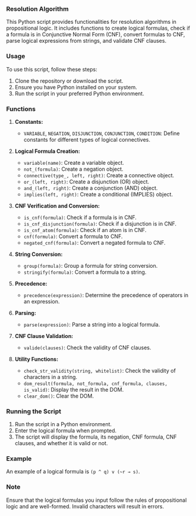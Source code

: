 ### Resolution Algorithm

This Python script provides functionalities for resolution algorithms in propositional logic. It includes functions to create logical formulas, check if a formula is in Conjunctive Normal Form (CNF), convert formulas to CNF, parse logical expressions from strings, and validate CNF clauses.

### Usage

To use this script, follow these steps:

1. Clone the repository or download the script.
2. Ensure you have Python installed on your system.
3. Run the script in your preferred Python environment.

### Functions

1. **Constants:**
   - `VARIABLE`, `NEGATION`, `DISJUNCTION`, `CONJUNCTION`, `CONDITION`: Define constants for different types of logical connectives.

2. **Logical Formula Creation:**
   - `variable(name)`: Create a variable object.
   - `not_(formula)`: Create a negation object.
   - `connective(type_, left, right)`: Create a connective object.
   - `or_(left, right)`: Create a disjunction (OR) object.
   - `and_(left, right)`: Create a conjunction (AND) object.
   - `implies(left, right)`: Create a conditional (IMPLIES) object.

3. **CNF Verification and Conversion:**
   - `is_cnf(formula)`: Check if a formula is in CNF.
   - `is_cnf_disjunction(formula)`: Check if a disjunction is in CNF.
   - `is_cnf_atom(formula)`: Check if an atom is in CNF.
   - `cnf(formula)`: Convert a formula to CNF.
   - `negated_cnf(formula)`: Convert a negated formula to CNF.

4. **String Conversion:**
   - `group(formula)`: Group a formula for string conversion.
   - `stringify(formula)`: Convert a formula to a string.

5. **Precedence:**
   - `precedence(expression)`: Determine the precedence of operators in an expression.

6. **Parsing:**
   - `parse(expression)`: Parse a string into a logical formula.

7. **CNF Clause Validation:**
   - `valide(clauses)`: Check the validity of CNF clauses.

8. **Utility Functions:**
   - `check_str_validity(string, whitelist)`: Check the validity of characters in a string.
   - `dom_result(formula, not_formula, cnf_formula, clauses, is_valid)`: Display the result in the DOM.
   - `clear_dom()`: Clear the DOM.

### Running the Script

1. Run the script in a Python environment.
2. Enter the logical formula when prompted.
3. The script will display the formula, its negation, CNF formula, CNF clauses, and whether it is valid or not.

### Example

An example of a logical formula is `(p ^ q) v (~r → s)`.

### Note

Ensure that the logical formulas you input follow the rules of propositional logic and are well-formed. Invalid characters will result in errors.
